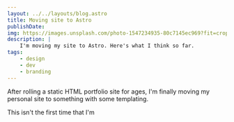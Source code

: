 ```yaml
---
layout: ../../layouts/blog.astro
title: Moving site to Astro
publishDate:
img: https://images.unsplash.com/photo-1547234935-80c7145ec969?fit=crop&w=1400&h=700&q=75
description: |
    I'm moving my site to Astro. Here's what I think so far.
tags:
    - design
    - dev
    - branding
---
```


After rolling a static HTML portfolio site for ages, I'm finally moving my personal site to something with some templating.

This isn't the first time that I'm
